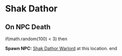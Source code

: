 # Shak Dathor
## On NPC Death

if(math.random(100) < 3) then


**Spawn NPC:**  [Shak Dathor Warlord](/npc/176100) at this location.
end
